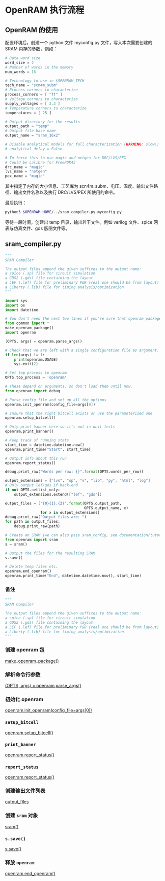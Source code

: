 # OpenRAM 执行流程

## OpenRAM 的使用

配置环境后，创建一个 python 文件 myconfig.py 文件，写入本次需要创建的 SRAM 内存的参数，例如：

````python
# Data word size
word_size = 2
# Number of words in the memory
num_words = 16

# Technology to use in $OPENRAM_TECH
tech_name = "scn4m_subm"
# Process corners to characterize
process_corners = [ "TT" ]
# Voltage corners to characterize
supply_voltages = [ 3.3 ]
# Temperature corners to characterize
temperatures = [ 25 ]

# Output directory for the results
output_path = "temp"
# Output file base name
output_name = "sram_16x2"

# Disable analytical models for full characterization (WARNING: slow!)
# analytical_delay = False

# To force this to use magic and netgen for DRC/LVS/PEX
# Could be calibre for FreePDK45
drc_name = "magic"
lvs_name = "netgen"
pex_name = "magic"
````

其中指定了内存的大小信息、工艺库为 scn4m_subm、电压、温度、输出文件路径、输出文件名称以及执行 DRC/LVS/PEX 所使用的命令。

最后执行：

````bash
python3 $OPENRAM_HOME/../sram_compiler.py myconfig.py
````

等待一段时间，创建出 temp 目录，输出若干文件。例如 verilog 文件、spice 网表与仿真文件、gds 版图文件等。



## sram_compiler.py

````python
"""
SRAM Compiler

The output files append the given suffixes to the output name:
a spice (.sp) file for circuit simulation
a GDS2 (.gds) file containing the layout
a LEF (.lef) file for preliminary P&R (real one should be from layout)
a Liberty (.lib) file for timing analysis/optimization
"""

import sys
import os
import datetime

# You don't need the next two lines if you're sure that openram package is installed
from common import *
make_openram_package()
import openram

(OPTS, args) = openram.parse_args()

# Check that we are left with a single configuration file as argument.
if len(args) != 1:
    print(openram.USAGE)
    sys.exit(2)

# Set top process to openram
OPTS.top_process = 'openram'

# These depend on arguments, so don't load them until now.
from openram import debug

# Parse config file and set up all the options
openram.init_openram(config_file=args[0])

# Ensure that the right bitcell exists or use the parameterised one
openram.setup_bitcell()

# Only print banner here so it's not in unit tests
openram.print_banner()

# Keep track of running stats
start_time = datetime.datetime.now()
openram.print_time("Start", start_time)

# Output info about this run
openram.report_status()

debug.print_raw("Words per row: {}".format(OPTS.words_per_row))

output_extensions = ["lvs", "sp", "v", "lib", "py", "html", "log"]
# Only output lef/gds if back-end
if not OPTS.netlist_only:
    output_extensions.extend(["lef", "gds"])

output_files = ["{0}{1}.{2}".format(OPTS.output_path,
                                    OPTS.output_name, x)
                for x in output_extensions]
debug.print_raw("Output files are: ")
for path in output_files:
    debug.print_raw(path)

# Create an SRAM (we can also pass sram_config, see documentation/tutorials for details)
from openram import sram
s = sram()

# Output the files for the resulting SRAM
s.save()

# Delete temp files etc.
openram.end_openram()
openram.print_time("End", datetime.datetime.now(), start_time)
````

### 备注

````python
"""
SRAM Compiler

The output files append the given suffixes to the output name:
a spice (.sp) file for circuit simulation
a GDS2 (.gds) file containing the layout
a LEF (.lef) file for preliminary P&R (real one should be from layout)
a Liberty (.lib) file for timing analysis/optimization
"""
````

### 创建 openram 包

[make_openram_package()](./01-make_openram_package().md)

### 解析命令行参数

[(OPTS, args) = openram.parse_args()](./02-parse_args().md)

### 初始化 openram

[openram.init_openram(config_file=args[0])](./03-init_openram().md)

### `setup_bitcell`

[openram.setup_bitcell()](./04-setup_bitcell().md)

### `print_banner`

[openram.report_status()](./05-print_banner().md)

### `report_status`

[openram.report_status()](./06-report_status().md)

### 创建输出文件列表

[output_files](./07-创建输出文件列表.md)

### 创建 `sram` 对象

[sram()](./08-sram().md)

### `s.save()`

[s.save()](./09-s.save().md)

### 释放 `openram`

[openram.end_openram()](./10-end_openram())